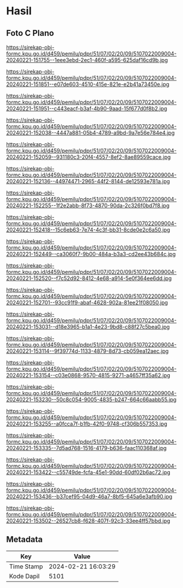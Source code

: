 # Hasil

## Foto C Plano

https://sirekap-obj-formc.kpu.go.id/d459/pemilu/pdpr/51/07/02/20/09/5107022009004-20240221-151755--1eee3ebd-2ec1-460f-a595-625daf16cd9b.jpg

https://sirekap-obj-formc.kpu.go.id/d459/pemilu/pdpr/51/07/02/20/09/5107022009004-20240221-151851--e07de603-4510-415e-821e-e2b41a73450e.jpg

https://sirekap-obj-formc.kpu.go.id/d459/pemilu/pdpr/51/07/02/20/09/5107022009004-20240221-151951--c443eacf-b3af-4b90-9aad-15f677d0f8b2.jpg

https://sirekap-obj-formc.kpu.go.id/d459/pemilu/pdpr/51/07/02/20/09/5107022009004-20240221-152038--4447a881-05b4-4789-a9bd-9a7e56e784e4.jpg

https://sirekap-obj-formc.kpu.go.id/d459/pemilu/pdpr/51/07/02/20/09/5107022009004-20240221-152059--931180c3-20f4-4557-8ef2-8ae89559cace.jpg

https://sirekap-obj-formc.kpu.go.id/d459/pemilu/pdpr/51/07/02/20/09/5107022009004-20240221-152136--44974471-2965-44f2-8144-de12593e781a.jpg

https://sirekap-obj-formc.kpu.go.id/d459/pemilu/pdpr/51/07/02/20/09/5107022009004-20240221-152255--1f2e2abb-8f73-4870-90da-2c326f0bd7f8.jpg

https://sirekap-obj-formc.kpu.go.id/d459/pemilu/pdpr/51/07/02/20/09/5107022009004-20240221-152418--15c6eb63-7e74-4c3f-bb31-8cde0e2c6a50.jpg

https://sirekap-obj-formc.kpu.go.id/d459/pemilu/pdpr/51/07/02/20/09/5107022009004-20240221-152449--ca3060f7-9b00-484a-b3a3-cd2ee43b684c.jpg

https://sirekap-obj-formc.kpu.go.id/d459/pemilu/pdpr/51/07/02/20/09/5107022009004-20240221-152520--f7c52d92-8412-4e68-a914-5e0f364ee6dd.jpg

https://sirekap-obj-formc.kpu.go.id/d459/pemilu/pdpr/51/07/02/20/09/5107022009004-20240221-152701--93cc91f9-abaf-4628-902a-81ee21f08050.jpg

https://sirekap-obj-formc.kpu.go.id/d459/pemilu/pdpr/51/07/02/20/09/5107022009004-20240221-153031--d18e3965-b1a1-4e23-9bd8-c88f27c5bea0.jpg

https://sirekap-obj-formc.kpu.go.id/d459/pemilu/pdpr/51/07/02/20/09/5107022009004-20240221-153114--9f39774d-1133-4879-8d73-cb059ea12aec.jpg

https://sirekap-obj-formc.kpu.go.id/d459/pemilu/pdpr/51/07/02/20/09/5107022009004-20240221-153154--c03e0868-9570-4815-9271-a4657ff35a62.jpg

https://sirekap-obj-formc.kpu.go.id/d459/pemilu/pdpr/51/07/02/20/09/5107022009004-20240221-153230--50c8c054-9005-4835-b247-664c66aabb55.jpg

https://sirekap-obj-formc.kpu.go.id/d459/pemilu/pdpr/51/07/02/20/09/5107022009004-20240221-153255--a0fcca7f-b1fb-42f0-9748-cf306b557353.jpg

https://sirekap-obj-formc.kpu.go.id/d459/pemilu/pdpr/51/07/02/20/09/5107022009004-20240221-153335--7d5ad768-1516-4179-b636-faac110368af.jpg

https://sirekap-obj-formc.kpu.go.id/d459/pemilu/pdpr/51/07/02/20/09/5107022009004-20240221-153422--c55749de-fcfa-45e1-90dd-60df02b6ac72.jpg

https://sirekap-obj-formc.kpu.go.id/d459/pemilu/pdpr/51/07/02/20/09/5107022009004-20240221-153436--b37cef95-04d9-46a7-8bf5-645a6e3afb90.jpg

https://sirekap-obj-formc.kpu.go.id/d459/pemilu/pdpr/51/07/02/20/09/5107022009004-20240221-153502--26527cb8-f628-407f-92c3-33ee4ff57bbd.jpg


## Metadata

| Key        | Value               |
| ---------- | ------------------- |
| Time Stamp | 2024-02-21 16:03:29 |
| Kode Dapil | 5101                |




